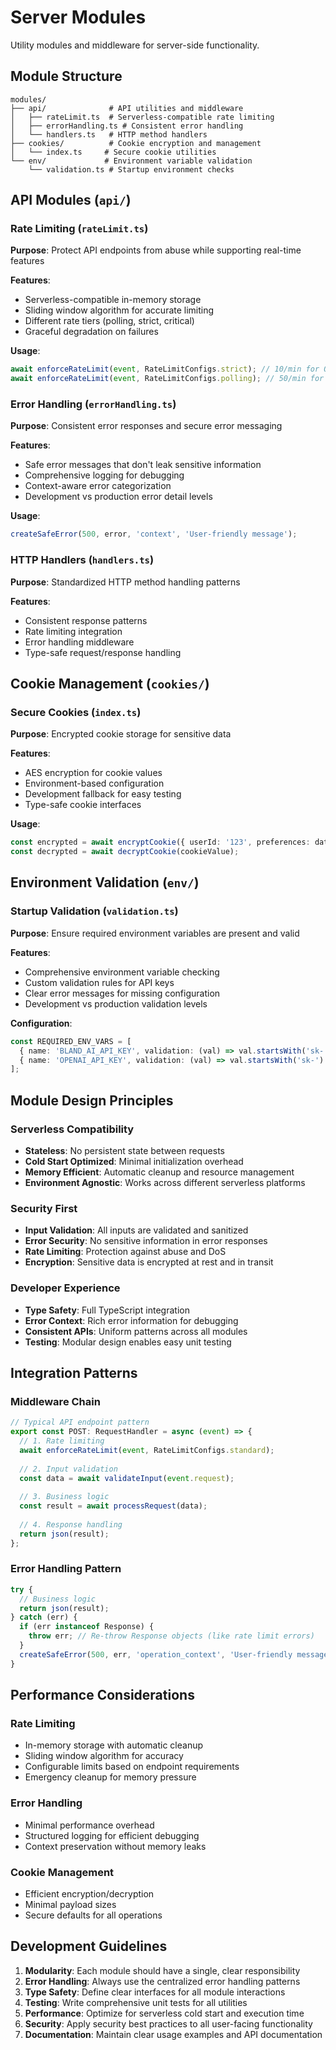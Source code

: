 # Server Modules

Utility modules and middleware for server-side functionality.

## Module Structure

```
modules/
├── api/              # API utilities and middleware
│   ├── rateLimit.ts  # Serverless-compatible rate limiting
│   ├── errorHandling.ts # Consistent error handling
│   └── handlers.ts   # HTTP method handlers
├── cookies/          # Cookie encryption and management
│   └── index.ts     # Secure cookie utilities
└── env/             # Environment variable validation
    └── validation.ts # Startup environment checks
```

## API Modules (`api/`)

### Rate Limiting (`rateLimit.ts`)
**Purpose**: Protect API endpoints from abuse while supporting real-time features

**Features**:
- Serverless-compatible in-memory storage
- Sliding window algorithm for accurate limiting
- Different rate tiers (polling, strict, critical)
- Graceful degradation on failures

**Usage**:
```typescript
await enforceRateLimit(event, RateLimitConfigs.strict); // 10/min for OpenAI
await enforceRateLimit(event, RateLimitConfigs.polling); // 50/min for 2.5s polling
```

### Error Handling (`errorHandling.ts`)
**Purpose**: Consistent error responses and secure error messaging

**Features**:
- Safe error messages that don't leak sensitive information
- Comprehensive logging for debugging
- Context-aware error categorization
- Development vs production error detail levels

**Usage**:
```typescript
createSafeError(500, error, 'context', 'User-friendly message');
```

### HTTP Handlers (`handlers.ts`)
**Purpose**: Standardized HTTP method handling patterns

**Features**:
- Consistent response patterns
- Rate limiting integration
- Error handling middleware
- Type-safe request/response handling

## Cookie Management (`cookies/`)

### Secure Cookies (`index.ts`)
**Purpose**: Encrypted cookie storage for sensitive data

**Features**:
- AES encryption for cookie values
- Environment-based configuration
- Development fallback for easy testing
- Type-safe cookie interfaces

**Usage**:
```typescript
const encrypted = await encryptCookie({ userId: '123', preferences: data });
const decrypted = await decryptCookie(cookieValue);
```

## Environment Validation (`env/`)

### Startup Validation (`validation.ts`)
**Purpose**: Ensure required environment variables are present and valid

**Features**:
- Comprehensive environment variable checking
- Custom validation rules for API keys
- Clear error messages for missing configuration
- Development vs production validation levels

**Configuration**:
```typescript
const REQUIRED_ENV_VARS = [
  { name: 'BLAND_AI_API_KEY', validation: (val) => val.startsWith('sk-') },
  { name: 'OPENAI_API_KEY', validation: (val) => val.startsWith('sk-') }
];
```

## Module Design Principles

### Serverless Compatibility
- **Stateless**: No persistent state between requests
- **Cold Start Optimized**: Minimal initialization overhead
- **Memory Efficient**: Automatic cleanup and resource management
- **Environment Agnostic**: Works across different serverless platforms

### Security First
- **Input Validation**: All inputs are validated and sanitized
- **Error Security**: No sensitive information in error responses
- **Rate Limiting**: Protection against abuse and DoS
- **Encryption**: Sensitive data is encrypted at rest and in transit

### Developer Experience
- **Type Safety**: Full TypeScript integration
- **Error Context**: Rich error information for debugging
- **Consistent APIs**: Uniform patterns across all modules
- **Testing**: Modular design enables easy unit testing

## Integration Patterns

### Middleware Chain
```typescript
// Typical API endpoint pattern
export const POST: RequestHandler = async (event) => {
  // 1. Rate limiting
  await enforceRateLimit(event, RateLimitConfigs.standard);
  
  // 2. Input validation
  const data = await validateInput(event.request);
  
  // 3. Business logic
  const result = await processRequest(data);
  
  // 4. Response handling
  return json(result);
};
```

### Error Handling Pattern
```typescript
try {
  // Business logic
  return json(result);
} catch (err) {
  if (err instanceof Response) {
    throw err; // Re-throw Response objects (like rate limit errors)
  }
  createSafeError(500, err, 'operation_context', 'User-friendly message');
}
```

## Performance Considerations

### Rate Limiting
- In-memory storage with automatic cleanup
- Sliding window algorithm for accuracy
- Configurable limits based on endpoint requirements
- Emergency cleanup for memory pressure

### Error Handling
- Minimal performance overhead
- Structured logging for efficient debugging
- Context preservation without memory leaks

### Cookie Management
- Efficient encryption/decryption
- Minimal payload sizes
- Secure defaults for all operations

## Development Guidelines

1. **Modularity**: Each module should have a single, clear responsibility
2. **Error Handling**: Always use the centralized error handling patterns
3. **Type Safety**: Define clear interfaces for all module interactions
4. **Testing**: Write comprehensive unit tests for all utilities
5. **Performance**: Optimize for serverless cold start and execution time
6. **Security**: Apply security best practices to all user-facing functionality
7. **Documentation**: Maintain clear usage examples and API documentation 